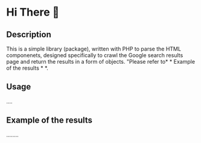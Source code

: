 # Hi There 👋

## Description
This is a simple library (package), written with PHP to parse the HTML componenets, designed specifically to crawl the Google search results page and return the results in a form of objects. "Please refer to* * Example of the results * *.

## Usage
....


## Example of the results
........